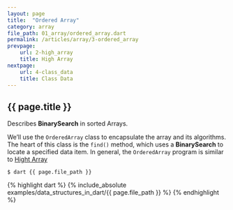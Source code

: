 ```yaml
---
layout: page
title:  "Ordered Array"
category: array
file_path: 01_array/ordered_array.dart
permalink: /articles/array/3-ordered_array
prevpage: 
    url: 2-high_array
    title: High Array
nextpage: 
    url: 4-class_data
    title: Class Data
---
```


## {{ page.title }}

Describes **BinarySearch** in sorted Arrays.

We’ll use the `OrderedArray` class to encapsulate the array and its algorithms. The heart of this class is the `find()` method, which uses a **BinarySearch** to locate a specified data item.
In general, the `OrderedArray` program is similar to [Hight Array](2-high_array)

```terminal
$ dart {{ page.file_path }}
```

{% highlight dart %}
{% include_absolute examples/data_structures_in_dart/{{ page.file_path }} %}
{% endhighlight %}
